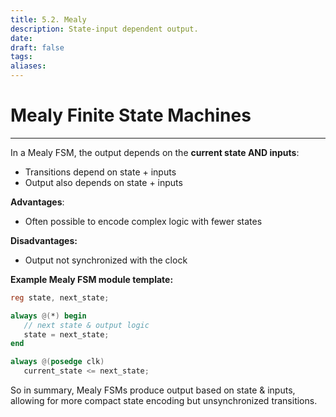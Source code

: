 ```yaml
---
title: 5.2. Mealy
description: State-input dependent output.
date: 
draft: false
tags: 
aliases:
---
```

# Mealy Finite State Machines
---
In a Mealy FSM, the output depends on the **current state AND inputs**:  
- Transitions depend on state + inputs
- Output also depends on state + inputs 

**Advantages**:
- Often possible to encode complex logic with fewer states 

**Disadvantages:**
- Output not synchronized with the clock

**Example Mealy FSM module template:**

```verilog
reg state, next_state; 

always @(*) begin
   // next state & output logic 
   state = next_state; 
end

always @(posedge clk) 
   current_state <= next_state;
```

So in summary, Mealy FSMs produce output based on state & inputs, allowing for more compact state encoding but unsynchronized transitions.